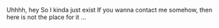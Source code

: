 Uhhhh, hey
So I kinda just exist
If you wanna contact me somehow, then here is not the place for it
...
